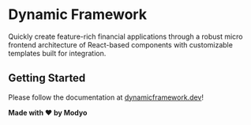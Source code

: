 # Dynamic Framework

Quickly create feature-rich financial applications through a robust micro frontend architecture of React-based components with customizable templates built for integration.

## Getting Started
Please follow the documentation at [dynamicframework.dev](https://dynamicframework.dev/)!

**Made with ❤️ by Modyo**
